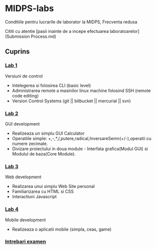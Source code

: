 # MIDPS-labs
Conditiile pentru lucrarile de laborator la MIDPS, Frecventa redusa

 Cititi cu atentie [pasii inainte de a incepe efectuarea laboratoarelor](Submission Process.md)
## Cuprins

### [Lab 1](https://github.com/BestMujik/MIDPS-labs/blob/midps_fr/MIDPS_LAB%231.md)
Versiuni de control
  - Intelegerea si folosirea CLI (basic level)
  - Administrarea remote a masinilor linux machine folosind SSH (remote code editing)
  - Version Control Systems (git || bitbucket || mercurial || svn)

### [Lab 2](https://github.com/BestMujik/MIDPS-labs/blob/midps_fr/MIDPS_LAB%232.md)
GUI development
  - Realizeaza un simplu GUI Calculator
  - Operatiile simple: +,-,*,/,putere,radical,InversareSemn(+/-),operatii cu numere zecimale.
  - Divizare proiectului in doua module -  Interfata grafica(Modul GUI) si Modulul de baza(Core Module).


### [Lab 3](https://github.com/BestMujik/MIDPS-labs/blob/midps_fr/MIDPS_LAB%233.md)
Web development
  - Realizarea unui simplu Web Site personal
  - Familiarizarea cu HTML si CSS
  - Interactiuni Javascript

### [Lab 4](https://github.com/BestMujik/MIDPS-labs/blob/midps_fr/MIDPS_LAB%234.md)
Mobile development
  - Realizeaza o aplicatii mobile (simpla, ceas, game)
  
### [Intrebari examen](https://docs.google.com/document/d/1gcWd9Op3G1D_lFLvwOJ5wwXxMx77QP7oJVl1v6Nl9nU/edit)
